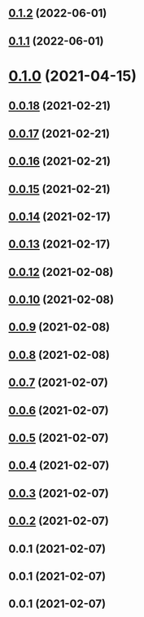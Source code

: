 ## [0.1.2](https://github.com/AliLozano/vue-beans/compare/v0.1.1...v0.1.2) (2022-06-01)



## [0.1.1](https://github.com/AliLozano/vue-beans/compare/v0.1.0...v0.1.1) (2022-06-01)



# [0.1.0](https://github.com/AliLozano/vue-beans/compare/v0.0.18...v0.1.0) (2021-04-15)



## [0.0.18](https://github.com/AliLozano/vue-beans/compare/v0.0.17...v0.0.18) (2021-02-21)



## [0.0.17](https://github.com/AliLozano/vue-beans/compare/v0.0.16...v0.0.17) (2021-02-21)



## [0.0.16](https://github.com/AliLozano/vue-beans/compare/v0.0.14...v0.0.16) (2021-02-21)



## [0.0.15](https://github.com/AliLozano/vue-beans/compare/v0.0.14...v0.0.15) (2021-02-21)



## [0.0.14](https://github.com/AliLozano/vue-beans/compare/v0.0.13...v0.0.14) (2021-02-17)



## [0.0.13](https://github.com/AliLozano/vue-beans/compare/v0.0.12...v0.0.13) (2021-02-17)



## [0.0.12](https://github.com/AliLozano/vue-beans/compare/v0.0.10...v0.0.12) (2021-02-08)



## [0.0.10](https://github.com/AliLozano/vue-beans/compare/v0.0.9...v0.0.10) (2021-02-08)



## [0.0.9](https://github.com/AliLozano/vue-beans/compare/v0.0.8...v0.0.9) (2021-02-08)



## [0.0.8](https://github.com/AliLozano/vue-beans/compare/v0.0.7...v0.0.8) (2021-02-08)



## [0.0.7](https://github.com/AliLozano/vue-beans/compare/v0.0.6...v0.0.7) (2021-02-07)



## [0.0.6](https://github.com/AliLozano/vue-beans/compare/v0.0.5...v0.0.6) (2021-02-07)



## [0.0.5](https://github.com/AliLozano/vue-beans/compare/v0.0.4...v0.0.5) (2021-02-07)



## [0.0.4](https://github.com/AliLozano/vue-beans/compare/v0.0.2...v0.0.4) (2021-02-07)



## [0.0.3](https://github.com/AliLozano/vue-beans/compare/v0.0.2...v0.0.3) (2021-02-07)



## [0.0.2](https://github.com/AliLozano/vue-beans/compare/v0.0.1...v0.0.2) (2021-02-07)



## 0.0.1 (2021-02-07)



## 0.0.1 (2021-02-07)



## 0.0.1 (2021-02-07)



